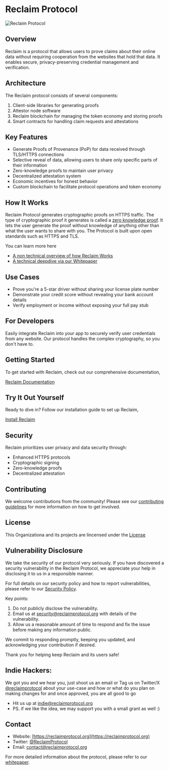 # Reclaim Protocol

![Reclaim Protocol](./assets/Reclaim.png)

## Overview

Reclaim is a protocol that allows users to prove claims about their online data without requiring cooperation from the websites that hold that data. It enables secure, privacy-preserving credential management and verification.

## Architecture

The Reclaim protocol consists of several components:

1. Client-side libraries for generating proofs
2. Attestor node software
3. Reclaim blockchain for managing the token economy and storing proofs
4. Smart contracts for handling claim requests and attestations

## Key Features

- Generate Proofs of Provenance (PoP) for data received through TLS/HTTPS connections
- Selective reveal of data, allowing users to share only specific parts of their information
- Zero-knowledge proofs to maintain user privacy
- Decentralized attestation system
- Economic incentives for honest behavior
- Custom blockchain to facilitate protocol operations and token economy

## How It Works

Reclaim Protocol generates cryptographic proofs on HTTPS traffic. The type of cryptographic proof it generates is called a [zero knowledge proof](https://en.wikipedia.org/wiki/Zero-knowledge_proof). It lets the user generate the proof without knowledge of anything other than what the user wants to share with you. The Protocol is built upon open standards such as HTTPS and TLS.

You can learn more here

- [A non technical overview of how Reclaim Works](https://blog.reclaimprotocol.org/posts/what-is-reclaimprotocol)
- [A technical deepdive via our Whitepaper](https://link.reclaimprotocol.org/whitepaper-draft)

## Use Cases

- Prove you're a 5-star driver without sharing your license plate number
- Demonstrate your credit score without revealing your bank account details
- Verify employment or income without exposing your full pay stub

## For Developers

Easily integrate Reclaim into your app to securely verify user credentials from any website. Our protocol handles the complex cryptography, so you don't have to.

## Getting Started

To get started with Reclaim, check out our comprehensive documentation,

[Reclaim Documentation](https://docs.reclaimprotocol.org/)

## Try It Out Yourself

Ready to dive in? Follow our installation guide to set up Reclaim,

[Install Reclaim](https://docs.reclaimprotocol.org/install)

## Security

Reclaim prioritizes user privacy and data security through:

- Enhanced HTTPS protocols
- Cryptographic signing
- Zero-knowledge proofs
- Decentralized attestation

## Contributing

We welcome contributions from the community! Please see our [contributing guidelines](link-to-contributing-guidelines) for more information on how to get involved.

## License

This Organizationa and its projects are lincensed under the [License](./LICENSE)

## Vulnerability Disclosure

We take the security of our protocol very seriously. If you have discovered a security vulnerability in the Reclaim Protocol, we appreciate your help in disclosing it to us in a responsible manner.

For full details on our security policy and how to report vulnerabilities, please refer to our [Security Policy](./SECURITY.md).

Key points:

1. Do not publicly disclose the vulnerability.
2. Email us at security@reclaimprotocol.org with details of the vulnerability.
3. Allow us a reasonable amount of time to respond and fix the issue before making any information public.

We commit to responding promptly, keeping you updated, and acknowledging your contribution if desired.

Thank you for helping keep Reclaim and its users safe!

## Indie Hackers: 

We got you and we hear you, just shoot us an email or Tag us on Twitter/X [@reclaimprotocol](https://x.com/reclaimprotocol) about your use-case and how or what do you plan on making changes for and once approved, you are all good to go
   - Hit us up at indie@reclaimprotocol.org
   - PS. if we like the idea, we may support you with a small grant as well :)

## Contact

- Website: [https://reclaimprotocol.org](https://reclaimprotocol.org)
- Twitter: [@ReclaimProtocol](https://twitter.com/ReclaimProtocol)
- Email: contact@reclaimprotocol.org

For more detailed information about the protocol, please refer to our [whitepaper](https://drive.google.com/file/d/1wmfdtIGPaN9uJBI1DHqN903tP9c_aTG2/view).
